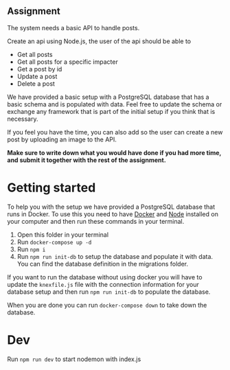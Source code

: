 ## Assignment

The system needs a basic API to handle posts.

Create an api using Node.js, the user of the api should be able to

- Get all posts
- Get all posts for a specific impacter
- Get a post by id
- Update a post
- Delete a post

We have provided a basic setup with a PostgreSQL database that has a basic schema and is populated with data. Feel free to update the schema or exchange any framework that is part of the initial setup if you think that is necessary.

If you feel you have the time, you can also add so the user can create a new post by uploading an image to the API.

**Make sure to write down what you would have done if you had more time, and submit it together with the rest of the assignment.**

# Getting started

To help you with the setup we have provided a PostgreSQL database that runs in Docker. To use this you need to have [Docker](https://www.docker.com/) and [Node](https://nodejs.org/) installed on your computer and then run these commands in your terminal.

1. Open this folder in your terminal
2. Run `docker-compose up -d`
3. Run `npm i`
4. Run `npm run init-db` to setup the database and populate it with data. You can find the database definition in the migrations folder.

If you want to run the database without using docker you will have to update the `knexfile.js` file with the connection information for your database setup and then run `npm run init-db` to populate the database.

When you are done you can run `docker-compose down` to take down the database.

# Dev

Run `npm run dev` to start nodemon with index.js
